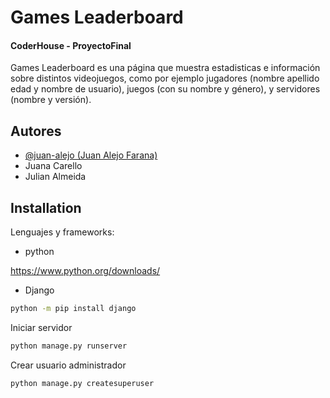 # Games Leaderboard
#### CoderHouse - ProyectoFinal 

Games Leaderboard es una página que muestra estadisticas e información sobre distintos videojuegos,
como por ejemplo jugadores (nombre apellido edad y nombre de usuario), juegos (con su nombre y género),
y servidores (nombre y versión).



## Autores

- [@juan-alejo (Juan Alejo Farana)](https://www.github.com/juan-alejo)
- Juana Carello
- Julian Almeida

## Installation
Lenguajes y frameworks:

- python

https://www.python.org/downloads/

- Django
```bash
python -m pip install django
```


Iniciar servidor
  ```bash  
python manage.py runserver
```



Crear usuario administrador
  ```bash  
python manage.py createsuperuser
```